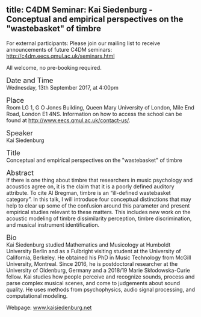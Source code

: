 title: C4DM Seminar: Kai Siedenburg - Conceptual and empirical perspectives on the "wastebasket" of timbre
-----------------

<p>For external participants: Please join our mailing list to receive announcements of future C4DM seminars: <a href="http://c4dm.eecs.qmul.ac.uk/seminars.html">http://c4dm.eecs.qmul.ac.uk/seminars.html</a></p>

All welcome, no pre-booking required.

<span style="font-size: 130%;">Date and Time</span></br>
Wednesday, 13th September 2017, at 4:00pm

<span style="font-size: 130%;">Place</span></br>
Room LG 1, G O Jones Building, Queen Mary University of London, Mile End Road, London E1 4NS. Information on how to access the school can be found at <a href="http://www.eecs.qmul.ac.uk/contact-us/">http://www.eecs.qmul.ac.uk/contact-us/</a>.

<span style="font-size: 130%;">Speaker</span></br>
Kai Siedenburg

<span style="font-size: 130%;">Title</span></br>
Conceptual and empirical perspectives on the "wastebasket" of timbre

<span style="font-size: 130%;">Abstract</span></br>
If there is one thing about timbre that researchers in music psychology and acoustics agree on, it is the claim that it is a poorly defined auditory attribute. To cite Al Bregman, timbre is an “ill-defined wastebasket category”. In this talk, I will introduce four conceptual distinctions that may help to clear up some of the confusion around this parameter and present empirical studies relevant to these matters. This includes new work on the acoustic modeling of timbre dissimilarity perception, timbre discrimination, and musical instrument identification. 

<span style="font-size: 130%;">Bio</span></br>
Kai Siedenburg studied Mathematics and Musicology at Humboldt University Berlin and as a Fulbright visiting student at the University of California, Berkeley. He obtained his PhD in Music Technology from McGill University, Montreal. Since 2016, he is postdoctoral researcher at the University of Oldenburg, Germany and a 2018/19 Marie Skłodowska-Curie fellow. Kai studies how people perceive and recognize sounds, process and parse complex musical scenes, and come to judgements about sound quality. He uses methods from psychophysics, audio signal processing, and computational modeling.

Webpage: www.kaisiedenburg.net

